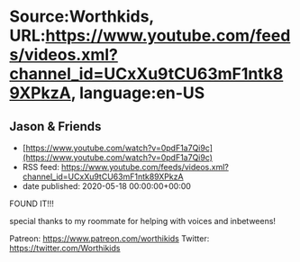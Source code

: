 # Source:Worthkids, URL:https://www.youtube.com/feeds/videos.xml?channel_id=UCxXu9tCU63mF1ntk89XPkzA, language:en-US

## Jason & Friends
 - [https://www.youtube.com/watch?v=0pdF1a7Qi9c](https://www.youtube.com/watch?v=0pdF1a7Qi9c)
 - RSS feed: https://www.youtube.com/feeds/videos.xml?channel_id=UCxXu9tCU63mF1ntk89XPkzA
 - date published: 2020-05-18 00:00:00+00:00

FOUND IT!!!

special thanks to my roommate for helping with voices and inbetweens!

Patreon: https://www.patreon.com/worthikids
Twitter: https://twitter.com/Worthikids

